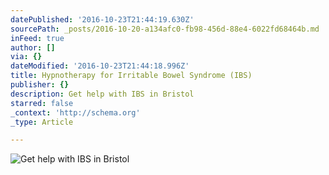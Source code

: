 ```yaml
---
datePublished: '2016-10-23T21:44:19.630Z'
sourcePath: _posts/2016-10-20-a134afc0-fb98-456d-88e4-6022fd68464b.md
inFeed: true
author: []
via: {}
dateModified: '2016-10-23T21:44:18.996Z'
title: Hypnotherapy for Irritable Bowel Syndrome (IBS)
publisher: {}
description: Get help with IBS in Bristol
starred: false
_context: 'http://schema.org'
_type: Article

---
```

![Get help with IBS in Bristol](https://the-grid-user-content.s3-us-west-2.amazonaws.com/95a7c555-a793-42d1-b37c-f2a8f468d216.jpg)